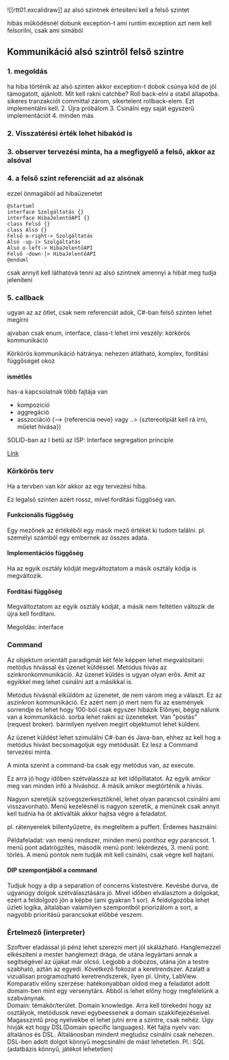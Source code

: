 ![[rtt01.excalidraw]]
az alsó szintnek értesíteni kell a felső szintet 

hibás működésnél dobunk exception-t
ami runtim exception azt nem kell felsorilni, csak ami simából

## Kommunikáció alsó szintről felső szintre

### 1. megoldás
ha hiba történik az alsó szinten akkor exception-t dobok
   csúnya kód de jól támogatott, ajánlott. Mit kell rakni catchbe? Roll back-elni a stabil állapotba. sikeres tranzakciót committal zárom, sikertelent rollback-elem. Ezt implementálni kell.
2. Újra próbálom
3. Csinálni egy saját egyszerű implementációt
4. minden más

### 2. Visszatérési érték lehet hibakód is

### 3. observer tervezési minta, ha a megfigyelő a felső, akkor az alsóval 

### 4. a felső szint referenciát ad az alsónak
ezzel önmagából ad hibaüzenetet

```plantuml
@startuml
interface Szolgáltatás {}
interface HibaJelentőAPI {}
class Felső {}
class Alsó {}
Felső o-right-> Szolgáltatás
Alsó -up-|> Szolgáltatás
Alsó o-left-> HibaJelentőAPI
Felső -down-|> HibaJelentőAPI
@enduml
```
csak annyit kell láthatóvá tenni az alsó szintnek amennyi a hibát meg tudja jeleníteni

### 5. callback
ugyan az az ötlet, csak nem referenciát adok, C#-ban felső szinten lehet megírni

ajvaban csak enum, interface, class-t lehet irni
veszély: körkörös kommunikáció

Körkörös kommunikáció hátránya: nehezen átlátható, komplex, fordítási függőséget okoz

#### ismétlés

has-a kapcsolatnak több fajtája van
- kompozíció
- aggregáció
- asszociáció (--> {referencia neve} vagy ..> {sztereotípiát kell rá írni, műelet hívása})

SOLID-ban az I betű az ISP:
Interface segregation principle

[Link](https://pastebin.com/YNEzuKA1)

### Körkörös terv
Ha a tervben van kör akkor az egy tervezési hiba. 

Ez legalsó szinten azért rossz, mivel fordítási függőség van. 

#### Funkcionális függőség
Egy mezőnek az értékéből egy másik mező értékét ki tudom találni. pl. személyi számból egy embernek az összes adata.

#### Implementációs függőség
Ha az egyik osztály kódját megváltoztatom a másik osztály kódja is megváltozik.

#### Fordítási függőség
Megváltoztatom az egyik osztály kódját, a másik nem feltétlen változik de újra kell fordítani.

Megoldás: interface

### Command
Az objektum orientált paradigmát két féle képpen lehet megvalósítani: metódus hívással és üzenet küldéssel. Metódus hívás az szinkronkommunikáció. Az üzenet küldés is ugyan olyan erős. Amit az egyikkel meg lehet csinálni azt a másikkal is. 

Metódus hívásnál elküldöm az üzenetet, de nem várom meg a választ. Ez az aszinkron kommunikáció. Ez azért nem jó mert nem fix az események sorrendje és lehet hogy 100-ból csak egyszer hibázik
Előnyei, bégig nálunk van a kommunikáció. sorba lehet rakni az üzeneteket. Van "postás" (request broker).    bármilyen nyelven megírt objektumot lehet küldeni. 

Az üzenet küldést lehet szimulálni C#-ban és Java-ban, ehhez az kell hog a metódus hívást becsomagoljuk egy metódusát. Ez lesz a Command tervezési minta. 

A minta szerint a command-ba csak egy metódus van, az execute. 

Ez arra jó hogy időben szétválassza az két időpillatatot. Az egyik amikor meg van minden infó a híváshoz. A másik amikor megtörténik a hívás. 

Nagyon szeretjük szövegszerkesztőknél, lehet olyan parancsot csinálni ami visszavonható. Menü kezelésnél is nagyon szeretik, a menünek csak annyit kell tudnia ha őt aktiválták akkor hajtsa végre a feladatot.

pl. rátenyerelek billentyűzetre, és megtelítem a puffert.
Érdemes használni:

Példafeladat: van menü rendszer, minden menü ponthoz egy parancsot. 1. menü pont adatrögzítés, második menü pont: lekérdezés, 3. menü pont: törlés. A menü pontok nem tudják mit kell csinálni, csak végre kell hajtani. 

#### DIP szempontjából a command

Tudjuk hogy a dip a separation of concerns kistestvére. Kevésbé durva, de ugyanúgy dolgok szétválasztására jó. Mivel időben elválasztom a dolgokat, ezért a feldolgozó jön a képbe (ami gyakran 1 sor). A feldolgozóba lehet üzleti logika, általában valamilyen szempontból priorizálom a sort, a nagyobb prioritású parancsokat előbbé veszem.

### Értelmező (interpreter)

Szoftver eladással jó pénz lehet szerezni mert jól skálázható. Hanglemezzel elkészíteni a mester hanglemezt drága, de utána legyártani annak a segítségével az újakat már olcsó. Legjobb a dobozos, utána jön a testre szabható, aztán az egyedi. Következő fokozat a keretrendszer. Azalatt a vizuálisan programozható keretrendszerek, ilyen pl. Unity, LabView. Komparatív előny szerzése: hatékonyabban oldod meg a feladatot adott domain-ben mint egy versenytárs. Abból is lehet előny hogy megfelelünk a szabványnak.  
Domain: témakör/terület. Domain knowledge. Arra kell törekedni hogy az osztályok, metódusok nevei egybeessenek a domain szakkifejezéseivel. Magasszintű prog nyelvekbe el lehet jutni erre a szintre, csak nehéz. Úgy hívják ezt hogy DSL(Domain specific languages). Két fajta nyelv van: általános és DSL. Általánosban mindent megtudsz csinálni csak nehezen. DSL-ben adott dolgot könnyű megcsinálni de mást lehetetlen. Pl.: SQL (adatbázis könnyű, játékot lehetetlen)


